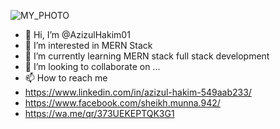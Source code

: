 ![MY_PHOTO](https://imgur.com/a/RnM5MK0)

- 👋 Hi, I’m @AzizulHakim01
- 👀 I’m interested in MERN Stack
- 🌱 I’m currently learning MERN stack full stack development
- 💞️ I’m looking to collaborate on ...
- 📫 How to reach me
- https://www.linkedin.com/in/azizul-hakim-549aab233/
- https://www.facebook.com/sheikh.munna.942/
- https://wa.me/qr/373UEKEPTQK3G1

<!---
AzizulHakim01/AzizulHakim01 is a ✨ special ✨ repository because its `README.md` (this file) appears on your GitHub profile.
You can click the Preview link to take a look at your changes.
--->
